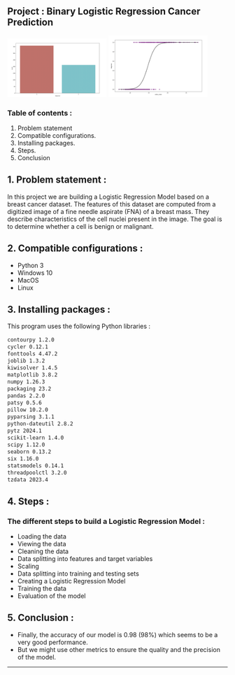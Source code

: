 ## Project : Binary Logistic Regression Cancer Prediction

<p>
  <img src="pictures/countplot.png" width="45%" />
  <img src="pictures/sigmoidcurve.png" width="45%" />
</p>

### Table of contents :

1. Problem statement
2. Compatible configurations.
3. Installing packages.
4. Steps.
5. Conclusion

## 1. Problem statement :

In this project we are building a Logistic Regression Model based on 
a breast cancer dataset. The features of this dataset are computed from a digitized image 
of a fine needle aspirate (FNA) of a breast mass. They describe characteristics of the cell nuclei 
present in the image.
The goal is to determine whether a cell is benign or malignant.

## 2. Compatible configurations :

* Python 3
* Windows 10
* MacOS
* Linux

## 3. Installing packages :
This program uses the following Python libraries :

```
contourpy 1.2.0
cycler 0.12.1
fonttools 4.47.2
joblib 1.3.2
kiwisolver 1.4.5
matplotlib 3.8.2
numpy 1.26.3
packaging 23.2
pandas 2.2.0
patsy 0.5.6
pillow 10.2.0
pyparsing 3.1.1
python-dateutil 2.8.2
pytz 2024.1
scikit-learn 1.4.0
scipy 1.12.0
seaborn 0.13.2
six 1.16.0
statsmodels 0.14.1
threadpoolctl 3.2.0
tzdata 2023.4
```

## 4. Steps :

### The different steps to build a Logistic Regression Model : 

  * Loading the data
  * Viewing the data
  * Cleaning the data
  * Data splitting into features and target variables
  * Scaling
  * Data splitting into training and testing sets
  * Creating a Logistic Regression Model
  * Training the data
  * Evaluation of the model

## 5. Conclusion :

  * Finally, the accuracy of our model is 0.98 (98%) which seems to be a very good performance. 
  * But we might use other metrics to ensure the quality and the precision of the model.

---